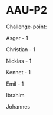# AAU-P2

Challenge-point:

Asger - 1

Christian - 1

Nicklas - 1

Kennet - 1

Emil - 1

Ibrahim

Johannes

